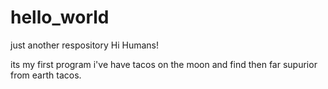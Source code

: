 # hello_world
just another respository
Hi Humans!

its my first program
i've have tacos on the moon and find then far supurior from earth tacos.
